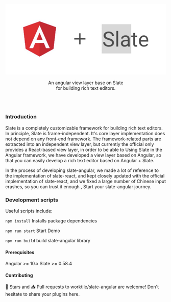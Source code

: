 <p align="center">
  <a href="#"><img src="./docs/images/banner.jpeg" /></a>
</p>

<p align="center">
  An angular view layer base on Slate <br/>
  for building rich text editors.
</p>
<br/>

<br/>

### Introduction
Slate is a completely customizable framework for building rich text editors. In principle, Slate is frame-independent. It's core layer implementation does not depend on any front-end framework. The framework-related parts are extracted into an independent view layer, but currently the official only provides a React-based view layer, in order to be able to Using Slate in the Angular framework, we have developed a view layer based on Angular, so that you can easily develop a rich text editor based on Angular + Slate.

In the process of developing slate-angular, we made a lot of reference to the implementation of slate-react, and kept closely updated with the official implementation of slate-react, and we fixed a large number of Chinese input crashes, so you can trust it enough , Start your slate-angular journey.

### Development scripts

Useful scripts include:

`npm install` Installs package dependencies

`​npm run start` Start Demo

`npm run build` build slate-angular library

#### Prerequisites
Angular >= 10.x
Slate >= 0.58.4

#### Contributing
🌟 Stars and 📥 Pull requests to worktile/slate-angular are welcome! Don't hesitate to share your plugins here. 